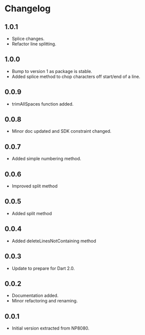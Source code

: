 # Changelog

## 1.0.1
 - Splice changes.
 - Refactor line splitting.

## 1.0.0
 - Bump to version 1 as package is stable.
 - Added splice method to chop characters off start/end of a line.

## 0.0.9
 - trimAllSpaces function added.

## 0.0.8

 - Minor doc updated and SDK constraint changed.

## 0.0.7

 - Added simple numbering method. 

## 0.0.6

 - Improved split method 
 
## 0.0.5

 - Added split method

## 0.0.4

 - Added deleteLinesNotContaining method

## 0.0.3

 - Update to prepare for Dart 2.0.

## 0.0.2
 - Documentation added.
 - Minor refactoring and renaming.

## 0.0.1
 - Initial version extracted from NP8080.
